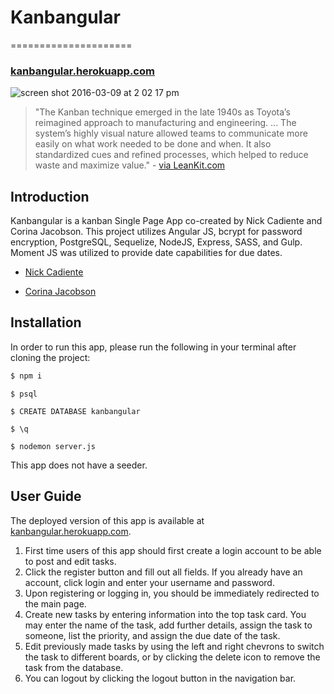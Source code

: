 # Kanbangular
=====================
### [kanbangular.herokuapp.com](kanbangular.herokuapp.com)

![screen shot 2016-03-09 at 2 02 17 pm](https://cloud.githubusercontent.com/assets/14900841/13654954/e897ef36-e5ff-11e5-860a-69124602da55.png)

> "The Kanban technique emerged in the late 1940s as Toyota’s reimagined approach to manufacturing and engineering. ... The system’s highly visual nature allowed teams to communicate more easily on what work needed to be done and when. It also standardized cues and refined processes, which helped to reduce waste and maximize value." - [via LeanKit.com](http://leankit.com/learn/kanban/kanban-board/)

## Introduction
Kanbangular is a kanban Single Page App co-created by Nick Cadiente and Corina Jacobson. This project utilizes Angular JS, bcrypt for password encryption, PostgreSQL, Sequelize, NodeJS, Express, SASS, and Gulp. Moment JS was utilized to provide date capabilities for due dates.
* [Nick Cadiente](https://github.com/ncadiente)

* [Corina Jacobson](https://github.com/corinajacobson)

## Installation
In order to run this app, please run the following in your terminal after cloning the project:

```bash
$ npm i
```
```
$ psql
```
```
$ CREATE DATABASE kanbangular
```
```
$ \q
```
```
$ nodemon server.js
```

This app does not have a seeder.

## User Guide
The deployed version of this app is available at [kanbangular.herokuapp.com](kanbangular.herokuapp.com).

1. First time users of this app should first create a login account to be able to post and edit tasks.
2. Click the register button and fill out all fields. If you already have an account, click login and enter your username and password.
3. Upon registering or logging in, you should be immediately redirected to the main page.
4. Create new tasks by entering information into the top task card. You may enter the name of the task, add further details, assign the task to someone, list the priority, and assign the due date of the task.
5. Edit previously made tasks by using the left and right chevrons to switch the task to different boards, or by clicking the delete icon to remove the task from the database.
6. You can logout by clicking the logout button in the navigation bar.
